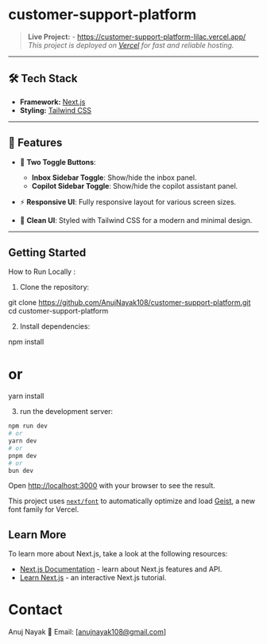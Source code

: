 # customer-support-platform

> **Live Project:** -  https://customer-support-platform-lilac.vercel.app/  
> _This project is deployed on [Vercel](https://vercel.com) for fast and reliable hosting._

---

## 🛠️ Tech Stack

- **Framework:** [Next.js](https://nextjs.org/)
- **Styling:** [Tailwind CSS](https://tailwindcss.com/)

---

## 📌 Features

- 📁 **Two Toggle Buttons**:
  - **Inbox Sidebar Toggle**: Show/hide the inbox panel.
  - **Copilot Sidebar Toggle**: Show/hide the copilot assistant panel.

- ⚡ **Responsive UI**: Fully responsive layout for various screen sizes.
- 🎨 **Clean UI**: Styled with Tailwind CSS for a modern and minimal design.

---

## Getting Started
How to Run Locally :

1) Clone the repository:

git clone https://github.com/AnujNayak108/customer-support-platform.git
cd customer-support-platform

2) Install dependencies:

npm install
# or
yarn install

3) run the development server:

```bash
npm run dev
# or
yarn dev
# or
pnpm dev
# or
bun dev
```

Open [http://localhost:3000](http://localhost:3000) with your browser to see the result.


This project uses [`next/font`](https://nextjs.org/docs/app/building-your-application/optimizing/fonts) to automatically optimize and load [Geist](https://vercel.com/font), a new font family for Vercel.

## Learn More

To learn more about Next.js, take a look at the following resources:

- [Next.js Documentation](https://nextjs.org/docs) - learn about Next.js features and API.
- [Learn Next.js](https://nextjs.org/learn) - an interactive Next.js tutorial.

# Contact

Anuj Nayak
📧 Email: [anujnayak108@gmail.com]
